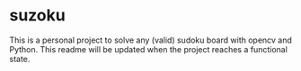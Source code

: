 # suzoku
This is a personal project to solve any (valid) sudoku board with opencv and Python.
This readme will be updated when the project reaches a functional state.
